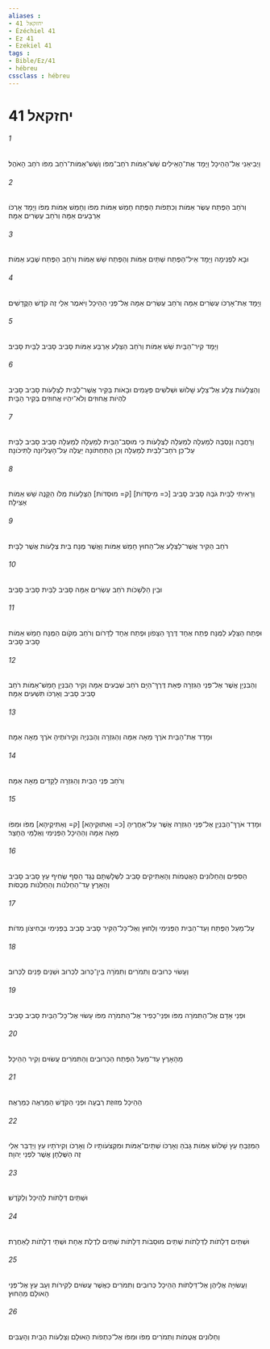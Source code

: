 ```yaml
---
aliases : 
- יחזקאל 41
- Ézéchiel 41
- Ez 41
- Ezekiel 41
tags : 
- Bible/Ez/41
- hébreu
cssclass : hébreu
---
```


# יחזקאל 41

###### 1
וַיְבִיאֵנִי אֶל־הַהֵיכָל וַיָּמָד אֶת־הָאֵילִים שֵׁשׁ־אַמֹּות רֹחַב־מִפֹּו וְשֵׁשׁ־אַמֹּות־רֹחַב מִפֹּו רֹחַב הָאֹהֶל׃
###### 2
וְרֹחַב הַפֶּתַח עֶשֶׂר אַמֹּות וְכִתְפֹות הַפֶּתַח חָמֵשׁ אַמֹּות מִפֹּו וְחָמֵשׁ אַמֹּות מִפֹּו וַיָּמָד אָרְכֹּו אַרְבָּעִים אַמָּה וְרֹחַב עֶשְׂרִים אַמָּה׃
###### 3
וּבָא לִפְנִימָה וַיָּמָד אֵיל־הַפֶּתַח שְׁתַּיִם אַמֹּות וְהַפֶּתַח שֵׁשׁ אַמֹּות וְרֹחַב הַפֶּתַח שֶׁבַע אַמֹּות׃
###### 4
וַיָּמָד אֶת־אָרְכֹּו עֶשְׂרִים אַמָּה וְרֹחַב עֶשְׂרִים אַמָּה אֶל־פְּנֵי הַהֵיכָל וַיֹּאמֶר אֵלַי זֶה קֹדֶשׁ הַקֳּדָשִׁים׃
###### 5
וַיָּמָד קִיר־הַבַּיִת שֵׁשׁ אַמֹּות וְרֹחַב הַצֵּלָע אַרְבַּע אַמֹּות סָבִיב סָבִיב לַבַּיִת סָבִיב׃
###### 6
וְהַצְּלָעֹות צֵלָע אֶל־צֵלָע שָׁלֹושׁ וּשְׁלֹשִׁים פְּעָמִים וּבָאֹות בַּקִּיר אֲשֶׁר־לַבַּיִת לַצְּלָעֹות סָבִיב סָבִיב לִהְיֹות אֲחוּזִים וְלֹא־יִהְיוּ אֲחוּזִים בְּקִיר הַבָּיִת׃
###### 7
וְרָחֲבָה וְנָסְבָה לְמַעְלָה לְמַעְלָה לַצְּלָעֹות כִּי מוּסַב־הַבַּיִת לְמַעְלָה לְמַעְלָה סָבִיב סָבִיב לַבַּיִת עַל־כֵּן רֹחַב־לַבַּיִת לְמָעְלָה וְכֵן הַתַּחְתֹּונָה יַעֲלֶה עַל־הָעֶלְיֹונָה לַתִּיכֹונָה׃
###### 8
וְרָאִיתִי לַבַּיִת גֹּבַהּ סָבִיב סָבִיב [כ= מִיסָדֹות] [ק= מוּסְדֹות] הַצְּלָעֹות מְלֹו הַקָּנֶה שֵׁשׁ אַמֹּות אַצִּילָה׃
###### 9
רֹחַב הַקִּיר אֲשֶׁר־לַצֵּלָע אֶל־הַחוּץ חָמֵשׁ אַמֹּות וַאֲשֶׁר מֻנָּח בֵּית צְלָעֹות אֲשֶׁר לַבָּיִת׃
###### 10
וּבֵין הַלְּשָׁכֹות רֹחַב עֶשְׂרִים אַמָּה סָבִיב לַבַּיִת סָבִיב סָבִיב׃
###### 11
וּפֶתַח הַצֵּלָע לַמֻּנָּח פֶּתַח אֶחָד דֶּרֶךְ הַצָּפֹון וּפֶתַח אֶחָד לַדָּרֹום וְרֹחַב מְקֹום הַמֻּנָּח חָמֵשׁ אַמֹּות סָבִיב סָבִיב׃
###### 12
וְהַבִּנְיָן אֲשֶׁר אֶל־פְּנֵי הַגִּזְרָה פְּאַת דֶּרֶךְ־הַיָּם רֹחַב שִׁבְעִים אַמָּה וְקִיר הַבִּנְיָן חָמֵשׁ־אַמֹּות רֹחַב סָבִיב סָבִיב וְאָרְכֹּו תִּשְׁעִים אַמָּה׃
###### 13
וּמָדַד אֶת־הַבַּיִת אֹרֶךְ מֵאָה אַמָּה וְהַגִּזְרָה וְהַבִּנְיָה וְקִירֹותֶיהָ אֹרֶךְ מֵאָה אַמָּה׃
###### 14
וְרֹחַב פְּנֵי הַבַּיִת וְהַגִּזְרָה לַקָּדִים מֵאָה אַמָּה׃
###### 15
וּמָדַד אֹרֶךְ־הַבִּנְיָן אֶל־פְּנֵי הַגִּזְרָה אֲשֶׁר עַל־אַחֲרֶיהָ [כ= וְאַתּוּקֵיהָא] [ק= וְאַתִּיקֶיהָא] מִפֹּו וּמִפֹּו מֵאָה אַמָּה וְהַהֵיכָל הַפְּנִימִי וְאֻלַמֵּי הֶחָצֵר׃
###### 16
הַסִּפִּים וְהַחַלֹּונִים הָאֲטֻמֹות וְהָאַתִּיקִים סָבִיב לִשְׁלָשְׁתָּם נֶגֶד הַסַּף שְׂחִיף עֵץ סָבִיב סָבִיב וְהָאָרֶץ עַד־הַחַלֹּנֹות וְהַחַלֹּנֹות מְכֻסֹּות׃
###### 17
עַל־מֵעַל הַפֶּתַח וְעַד־הַבַּיִת הַפְּנִימִי וְלַחוּץ וְאֶל־כָּל־הַקִּיר סָבִיב סָבִיב בַּפְּנִימִי וּבַחִיצֹון מִדֹּות׃
###### 18
וְעָשׂוּי כְּרוּבִים וְתִמֹרִים וְתִמֹרָה בֵּין־כְּרוּב לִכְרוּב וּשְׁנַיִם פָּנִים לַכְּרוּב׃
###### 19
וּפְנֵי אָדָם אֶל־הַתִּמֹרָה מִפֹּו וּפְנֵי־כְפִיר אֶל־הַתִּמֹרָה מִפֹּו עָשׂוּי אֶל־כָּל־הַבַּיִת סָבִיב סָבִיב׃
###### 20
מֵהָאָרֶץ עַד־מֵעַל הַפֶּתַח הַכְּרוּבִים וְהַתִּמֹרִים עֲשׂוּיִם וְקִיר הַהֵיכָל׃
###### 21
הַהֵיכָל מְזוּזַת רְבֻעָה וּפְנֵי הַקֹּדֶשׁ הַמַּרְאֶה כַּמַּרְאֶה׃
###### 22
הַמִּזְבֵּחַ עֵץ שָׁלֹושׁ אַמֹּות גָּבֹהַּ וְאָרְכֹּו שְׁתַּיִם־אַמֹּות וּמִקְצֹעֹותָיו לֹו וְאָרְכֹּו וְקִירֹתָיו עֵץ וַיְדַבֵּר אֵלַי זֶה הַשֻּׁלְחָן אֲשֶׁר לִפְנֵי יְהוָה׃
###### 23
וּשְׁתַּיִם דְּלָתֹות לַהֵיכָל וְלַקֹּדֶשׁ׃
###### 24
וּשְׁתַּיִם דְּלָתֹות לַדְּלָתֹות שְׁתַּיִם מוּסַבֹּות דְּלָתֹות שְׁתַּיִם לְדֶלֶת אֶחָת וּשְׁתֵּי דְלָתֹות לָאַחֶרֶת׃
###### 25
וַעֲשׂוּיָה אֲלֵיהֶן אֶל־דַּלְתֹות הַהֵיכָל כְּרוּבִים וְתִמֹרִים כַּאֲשֶׁר עֲשׂוּיִם לַקִּירֹות וְעָב עֵץ אֶל־פְּנֵי הָאוּלָם מֵהַחוּץ׃
###### 26
וְחַלֹּונִים אֲטֻמֹות וְתִמֹרִים מִפֹּו וּמִפֹּו אֶל־כִּתְפֹות הָאוּלָם וְצַלְעֹות הַבַּיִת וְהָעֻבִּים׃
